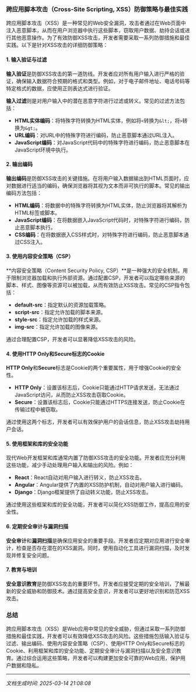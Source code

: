 ### 跨应用脚本攻击（Cross-Site Scripting, XSS）防御策略与最佳实践

跨应用脚本攻击（XSS）是一种常见的Web安全漏洞，攻击者通过在Web页面中注入恶意脚本，从而在用户浏览器中执行这些脚本，窃取用户数据、劫持会话或进行其他恶意操作。为了有效防御XSS攻击，开发者需要采取一系列防御措施和最佳实践。以下是针对XSS攻击的详细防御策略：

#### 1. 输入验证与过滤

**输入验证**是防御XSS攻击的第一道防线。开发者应对所有用户输入进行严格的验证，确保输入数据符合预期的格式和类型。例如，对于电子邮件地址、电话号码等特定格式的数据，应使用正则表达式进行验证。

**输入过滤**则是对用户输入中的潜在恶意字符进行过滤或转义。常见的过滤方法包括：
- **HTML实体编码**：将特殊字符转换为HTML实体，例如将`<`转换为`&lt;`，将`>`转换为`&gt;`。
- **URL编码**：对URL中的特殊字符进行编码，防止恶意脚本通过URL注入。
- **JavaScript编码**：对JavaScript代码中的特殊字符进行编码，防止恶意脚本在JavaScript环境中执行。

#### 2. 输出编码

**输出编码**是防御XSS攻击的关键措施。在将用户输入数据输出到HTML页面时，应对数据进行适当的编码，确保浏览器将其视为文本而非可执行的脚本。常见的输出编码方法包括：
- **HTML编码**：将数据中的特殊字符转换为HTML实体，防止浏览器将其解析为HTML标签或脚本。
- **JavaScript编码**：在将数据嵌入JavaScript代码时，对特殊字符进行编码，防止恶意脚本执行。
- **CSS编码**：在将数据嵌入CSS样式时，对特殊字符进行编码，防止恶意脚本通过CSS注入。

#### 3. 使用内容安全策略（CSP）

**内容安全策略（Content Security Policy, CSP）**是一种强大的安全机制，用于限制浏览器加载和执行外部资源。通过配置CSP，开发者可以指定哪些来源的脚本、样式、图像等资源可以被加载，从而有效防止XSS攻击。常见的CSP指令包括：
- **default-src**：指定默认的资源加载策略。
- **script-src**：指定允许加载的脚本来源。
- **style-src**：指定允许加载的样式来源。
- **img-src**：指定允许加载的图像来源。

通过合理配置CSP，开发者可以显著降低XSS攻击的风险。

#### 4. 使用HTTP Only和Secure标志的Cookie

**HTTP Only**和**Secure**标志是Cookie的两个重要属性，用于增强Cookie的安全性。
- **HTTP Only**：设置该标志后，Cookie只能通过HTTP请求发送，无法通过JavaScript访问，从而防止XSS攻击窃取Cookie。
- **Secure**：设置该标志后，Cookie只能通过HTTPS连接发送，防止Cookie在传输过程中被窃取。

通过使用这两个标志，开发者可以有效保护用户的会话信息，防止XSS攻击劫持用户会话。

#### 5. 使用框架和库的安全功能

现代Web开发框架和库通常内置了防御XSS攻击的安全功能。开发者应充分利用这些功能，减少手动处理用户输入和输出的风险。例如：
- **React**：React自动对用户输入进行转义，防止XSS攻击。
- **Angular**：Angular提供了内置的XSS防护机制，自动对用户输入进行编码。
- **Django**：Django框架提供了自动转义功能，防止XSS攻击。

通过使用这些框架和库的安全功能，开发者可以简化XSS防御工作，提高应用的安全性。

#### 6. 定期安全审计与漏洞扫描

**安全审计**和**漏洞扫描**是确保应用安全的重要手段。开发者应定期对应用进行安全审计，检查是否存在潜在的XSS漏洞。同时，使用自动化工具进行漏洞扫描，及时发现并修复安全问题。

#### 7. 教育与培训

**安全意识教育**是防御XSS攻击的重要环节。开发者应接受定期的安全培训，了解最新的安全威胁和防御技术。通过提高安全意识，开发者可以更好地识别和防范XSS攻击。

### 总结

跨应用脚本攻击（XSS）是Web应用中常见的安全威胁，但通过采取一系列防御措施和最佳实践，开发者可以有效降低XSS攻击的风险。这些措施包括输入验证与过滤、输出编码、使用内容安全策略（CSP）、使用HTTP Only和Secure标志的Cookie、利用框架和库的安全功能、定期安全审计与漏洞扫描以及安全意识教育。通过综合运用这些策略，开发者可以构建更加安全可靠的Web应用，保护用户数据和隐私。

---

*文档生成时间: 2025-03-14 21:08:08*



